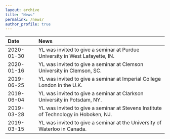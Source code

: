 ```yaml
---
layout: archive
title: "News"
permalink: /news/
author_profile: true
---
```


|Date|News|
|:-|:-|
|2020-01-30|YL was invited to give a seminar at Purdue University in West Lafayette, IN.|
|2020-01-16|YL was invited to give a seminar at Clemson University in Clemson, SC.|
|2019-06-25|YL was invited to give a seminar at Imperial College London in the U.K.|
|2019-06-04|YL was invited to give a seminar at Clarkson University in Potsdam, NY.|
|2019-03-28|YL was invited to give a seminar at Stevens Institute of Technology in Hoboken, NJ.|
|2019-03-15|YL was invited to give a seminar at the University of Waterloo in Canada.|